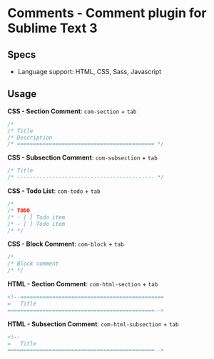 # Comments - Comment plugin for Sublime Text 3

## Specs

- Language support: HTML, CSS, Sass, Javascript

## Usage

**CSS - Section Comment**: `com-section` + `tab`

```css
/*
/* Title
/* Description
/* =========================================== */

```

**CSS - Subsection Comment**: `com-subsection` + `tab`

```css
/* Title
/* ------------------------------------------- */

```

**CSS - Todo List**: `com-todo` + `tab`

```css
/*
/* TODO
/* - [ ] Todo item
/* - [ ] Todo item
/* */
```

**CSS - Block Comment**: `com-block` + `tab`

```css
/*
/* Block comment
/* */
```

**HTML - Section Comment**: `com-html-section` + `tab`

```html
<!--=============================================
=   Title
==============================================-->
```


**HTML - Subsection Comment**: `com-html-subsection` + `tab`

```html
<!--
=   Title
==============================================-->
```
